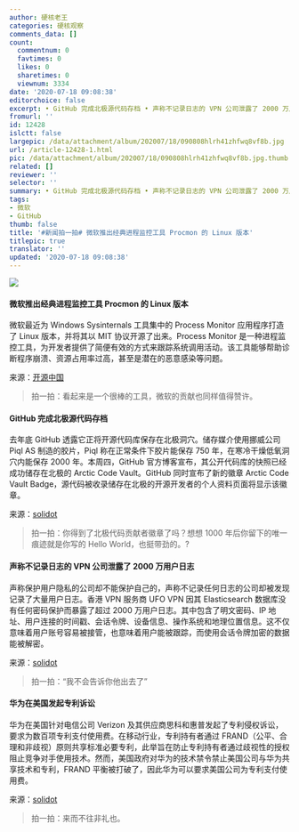 ```yaml
---
author: 硬核老王
categories: 硬核观察
comments_data: []
count:
  commentnum: 0
  favtimes: 0
  likes: 0
  sharetimes: 0
  viewnum: 3334
date: '2020-07-18 09:08:38'
editorchoice: false
excerpt: • GitHub 完成北极源代码存档 • 声称不记录日志的 VPN 公司泄露了 2000 万用户日志 • 华为在美国发起专利诉讼
fromurl: ''
id: 12428
islctt: false
largepic: /data/attachment/album/202007/18/090808hlrh41zhfwq8vf8b.jpg
url: /article-12428-1.html
pic: /data/attachment/album/202007/18/090808hlrh41zhfwq8vf8b.jpg.thumb.jpg
related: []
reviewer: ''
selector: ''
summary: • GitHub 完成北极源代码存档 • 声称不记录日志的 VPN 公司泄露了 2000 万用户日志 • 华为在美国发起专利诉讼
tags:
- 微软
- GitHub
thumb: false
title: '#新闻拍一拍# 微软推出经典进程监控工具 Procmon 的 Linux 版本'
titlepic: true
translator: ''
updated: '2020-07-18 09:08:38'
---
```


![](/data/attachment/album/202007/18/090808hlrh41zhfwq8vf8b.jpg)


#### 微软推出经典进程监控工具 Procmon 的 Linux 版本


微软最近为 Windows Sysinternals 工具集中的 Process Monitor 应用程序打造了 Linux 版本，并将其以 MIT 协议开源了出来。Process Monitor 是一种进程监控工具，为开发者提供了简便有效的方式来跟踪系统调用活动。该工具能够帮助诊断程序崩溃、资源占用率过高，甚至是潜在的恶意感染等问题。


来源：[开源中国](https://www.oschina.net/news/117284/procmon-for-linux)



> 
> 拍一拍：看起来是一个很棒的工具，微软的贡献也同样值得赞许。
> 
> 
> 


#### GitHub 完成北极源代码存档


去年底 GitHub 透露它正将开源代码库保存在北极洞穴。储存媒介使用挪威公司 Piql AS 制造的胶片，Piql 称在正常条件下胶片能保存 750 年，在寒冷干燥低氧洞穴内能保存 2000 年。本周四，GitHub 官方博客宣布，其公开代码库的快照已经成功储存在北极的 Arctic Code Vault。GitHub 同时宣布了新的徽章 Arctic Code Vault Badge，源代码被收录储存在北极的开源开发者的个人资料页面将显示该徽章。


来源：[solidot](https://www.solidot.org/story?sid=64976)



> 
> 拍一拍：你得到了北极代码贡献者徽章了吗？想想 1000 年后你留下的唯一痕迹就是你写的 Hello World，也挺带劲的。?
> 
> 
> 


#### 声称不记录日志的 VPN 公司泄露了 2000 万用户日志


声称保护用户隐私的公司却不能保护自己的，声称不记录任何日志的公司却被发现记录了大量用户日志。香港 VPN 服务商 UFO VPN 因其 Elasticsearch 数据库没有任何密码保护而暴露了超过 2000 万用户日志。其中包含了明文密码、IP 地址、用户连接的时间戳、会话令牌、设备信息、操作系统和地理位置信息。这不仅意味着用户账号容易被接管，也意味着用户能被跟踪，而使用会话令牌加密的数据能被解密。


来源：[solidot](https://www.solidot.org/story?sid=64970)



> 
> 拍一拍：“我不会告诉你他出去了”
> 
> 
> 


#### 华为在美国发起专利诉讼


华为在美国针对电信公司 Verizon 及其供应商思科和惠普发起了专利侵权诉讼，要求为数百项专利支付使用费。在移动行业，专利持有者通过 FRAND（公平、合理和非歧视）原则共享标准必要专利，此举旨在防止专利持有者通过歧视性的授权阻止竞争对手使用技术。然而，美国政府对华为的技术禁令禁止美国公司与华为共享技术和专利，FRAND 平衡被打破了，因此华为可以要求美国公司为专利支付使用费。


来源：[solidot](https://www.solidot.org/story?sid=64966)



> 
> 拍一拍：来而不往非礼也。
> 
> 
>